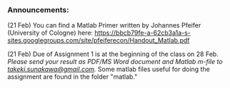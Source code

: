 ### Announcements:
(21 Feb) You can find a Matlab Primer written by Johannes Pfeifer (University of Cologne) here: https://bbcb79fe-a-62cb3a1a-s-sites.googlegroups.com/site/pfeiferecon/Handout_Matlab.pdf

(21 Feb) Due of Assignment 1 is at the beginning of the class on 28 Feb.  *Please send your result as PDF/MS Word document and Matlab m-file to takeki.sunakawa@gmail.com.*  Some matlab files useful for doing the assignment are found in the folder "matlab."
